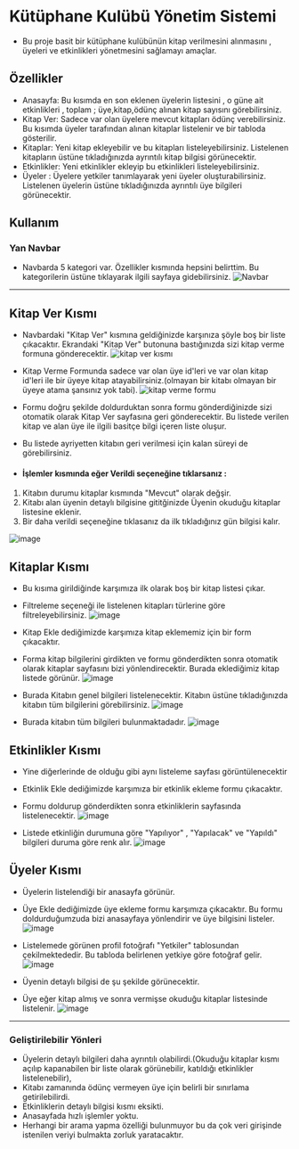 # Kütüphane Kulübü Yönetim Sistemi
- Bu proje basit bir kütüphane kulübünün kitap verilmesini alınmasını , üyeleri ve etkinlikleri yönetmesini sağlamayı amaçlar.

## Özellikler
- Anasayfa: Bu kısımda en son eklenen üyelerin listesini , o güne ait etkinlikleri , toplam ; üye,kitap,ödünç alınan kitap sayısını görebilirsiniz.
- Kitap Ver: Sadece var olan üyelere mevcut kitapları ödünç verebilirsiniz. Bu kısımda üyeler tarafından alınan kitaplar listelenir ve bir tabloda gösterilir. 
- Kitaplar: Yeni kitap ekleyebilir ve bu kitapları listeleyebilirsiniz. Listelenen kitapların üstüne tıkladığınızda ayrıntılı kitap bilgisi görünecektir.
- Etkinlikler: Yeni etkinlikler ekleyip bu etkinlikleri listeleyebilirsiniz.
- Üyeler : Üyelere yetkiler tanımlayarak yeni üyeler oluşturabilirsiniz. Listelenen üyelerin üstüne tıkladığınızda ayrıntılı üye bilgileri görünecektir.

## Kullanım

### Yan Navbar
- Navbarda 5 kategori var. Özellikler kısmında hepsini belirttim. Bu kategorilerin üstüne tıklayarak ilgili sayfaya gidebilirsiniz.
 ![Navbar](https://github.com/user-attachments/assets/12b468f4-ee6f-43e2-a8b4-8580ed361bdf)
-----

## Kitap Ver Kısmı
- Navbardaki "Kitap Ver" kısmına geldiğinizde karşınıza şöyle boş bir liste çıkacaktır. Ekrandaki "Kitap Ver" butonuna bastığınızda sizi kitap verme formuna gönderecektir.
 ![kitap ver kısmı](https://github.com/user-attachments/assets/2dd77009-280a-473a-b118-78df9b4436ed)


- Kitap Verme Formunda sadece var olan üye id'leri ve var olan kitap id'leri ile bir üyeye kitap atayabilirsiniz.(olmayan bir kitabı olmayan bir üyeye atama şansınız yok tabi).
 ![kitap verme formu ](https://github.com/user-attachments/assets/db6848ee-c4e6-44f4-a639-030569e486c0)

- Formu doğru şekilde doldurduktan sonra formu gönderdiğinizde sizi otomatik olarak Kitap Ver sayfasına geri gönderecektir. Bu listede verilen kitap ve alan üye ile ilgili basitçe bilgi içeren liste oluşur.
- Bu listede ayriyetten kitabın geri verilmesi için kalan süreyi de görebilirsiniz.
- #### İşlemler kısmında eğer Verildi seçeneğine tıklarsanız :
 1. Kitabın durumu kitaplar kısmında "Mevcut" olarak değşir.
 2. Kitabı alan üyenin detaylı bilgisine gititğinizde Üyenin okuduğu kitaplar listesine eklenir.
 3. Bir daha verildi seçeneğine tıklasanız da ilk tıkladığınız gün bilgisi kalır.
    
  ![image](https://github.com/user-attachments/assets/72b14839-98d9-475f-9167-604c7bb7338b)


## Kitaplar  Kısmı 
- Bu kısıma girildiğinde karşımıza ilk olarak boş bir kitap listesi çıkar.
- Filtreleme seçeneği ile listelenen kitapları türlerine göre filtreleyebilirsiniz.
![image](https://github.com/user-attachments/assets/2fa49c6f-fbc8-4746-b3d8-21ee6b6212f3)

- Kitap Ekle dediğimizde karşımıza kitap eklememiz için bir form çıkacaktır.
- Forma kitap bilgilerini girdikten ve formu gönderdikten sonra otomatik olarak kitaplar sayfasını bizi yönlendirecektir. Burada eklediğimiz kitap listede görünür.
![image](https://github.com/user-attachments/assets/26a66d44-0c4a-4d3b-88f1-12077b0b2989)

- Burada Kitabın genel bilgileri listelenecektir. Kitabın üstüne tıkladığınızda kitabın tüm bilgilerini görebilirsiniz.
  ![image](https://github.com/user-attachments/assets/fd91b15d-7991-47f3-9504-2b145143d596)

- Burada kitabın tüm bilgileri bulunmaktadadır.
 ![image](https://github.com/user-attachments/assets/1944d394-107b-4f53-9834-56465dfa5991)


## Etkinlikler Kısmı
- Yine diğerlerinde de olduğu gibi aynı listeleme sayfası görüntülenecektir
- Etkinlik Ekle dediğimizde karşımıza bir etkinlik ekleme formu çıkacaktır.
- Formu doldurup gönderdikten sonra etkinliklerin sayfasında listelenecektir.
  ![image](https://github.com/user-attachments/assets/e7726b54-7fdc-40b4-b237-299303a76198)

- Listede etkinliğin durumuna göre "Yapılıyor" , "Yapılacak" ve "Yapıldı" bilgileri duruma göre renk alır.
  ![image](https://github.com/user-attachments/assets/99448979-82d8-4a27-b9fb-284b7a2eac1e)


## Üyeler Kısmı
- Üyelerin listelendiği bir anasayfa görünür. 
- Üye Ekle dediğimizde üye ekleme formu karşımıza çıkacaktır. Bu formu doldurduğumzuda bizi anasayfaya yönlendirir ve üye bilgisini listeler.
 ![image](https://github.com/user-attachments/assets/137bbf27-4e33-4826-b5e7-2f5a5d622b91)

- Listelemede görünen profil fotoğrafı "Yetkiler" tablosundan çekilmektededir. Bu tabloda belirlenen yetkiye göre fotoğraf gelir. 
![image](https://github.com/user-attachments/assets/123b4e2f-2a0e-488e-b8b1-69b35acaa3e0)

- Üyenin detaylı bilgisi de şu şekilde görünecektir.
- Üye eğer kitap almış ve sonra vermişse okuduğu kitaplar listesinde listelenir.
![image](https://github.com/user-attachments/assets/897dc2d3-74f1-40e7-a792-ff9dd216dcf6)


-----

### Geliştirilebilir Yönleri
- Üyelerin detaylı bilgileri daha ayrıntılı olabilirdi.(Okuduğu kitaplar kısmı açılıp kapanabilen bir liste olarak görünebilir, katıldığı etkinlikler listelenebilir),
- Kitabı zamanında ödünç vermeyen üye için belirli bir sınırlama getirilebilirdi.
- Etkinliklerin detaylı bilgisi kısmı eksikti.
- Anasayfada hızlı işlemler yoktu.
- Herhangi bir arama yapma özelliği bulunmuyor bu da çok veri girişinde istenilen veriyi bulmakta zorluk yaratacaktır.



 

  

